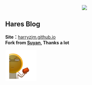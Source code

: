 <p align="center" >
  <img src="https://i.imgur.com/xy7AnsK.png">
</p>  


## Hares Blog  
**Site：**[harryzjm.github.io](http://harryzjm.github.io/)  
__Fork from [Suyan](https://github.com/suyan), Thanks a lot__  
<p align="left" >
  <img src="/assets/photo/welcome.gif">
</p>
